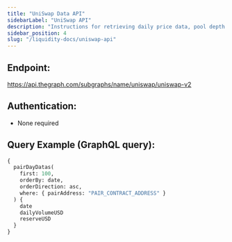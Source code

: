 ```yaml
---
title: "UniSwap Data API"
sidebarLabel: "UniSwap API"
description: "Instructions for retrieving daily price data, pool depth data, and stablecoin dominance data from UniSwap using free public APIs."
sidebar_position: 4
slug: "/liquidity-docs/uniswap-api"
---
```

## Endpoint:
https://api.thegraph.com/subgraphs/name/uniswap/uniswap-v2

## Authentication:
- None required

## Query Example (GraphQL query):
```graphql
{
  pairDayDatas(
    first: 100,
    orderBy: date,
    orderDirection: asc,
    where: { pairAddress: "PAIR_CONTRACT_ADDRESS" }
  ) {
    date
    dailyVolumeUSD
    reserveUSD
  }
}
```